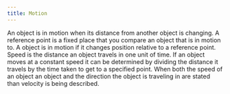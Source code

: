 ```yaml
---
title: Motion
---
```


An object is in motion when its distance from another object is changing. A reference point is a fixed place that you compare an object that is in motion to. A object is in motion if it changes position relative to a reference point. Speed is the distance an object travels in one unit of time. If an object moves at a constant speed it can be determined by dividing the distance it travels by the time taken to get to a specified point. When both the speed of an object an object and the direction the object is traveling in are stated than velocity is being described.
